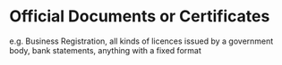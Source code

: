 # Official Documents or Certificates

e.g. Business Registration, all kinds of licences issued by a government body, bank statements, anything with a fixed format

